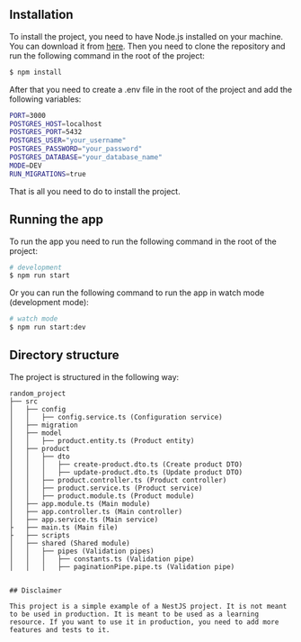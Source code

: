 ## Installation
To install the project, you need to have Node.js installed on your machine. You can download it from [here](https://nodejs.org/en/download/). Then you need to clone the repository and run the following command in the root of the project:

```bash
$ npm install
```

After that you need to create a .env file in the root of the project and add the following variables:

```bash
PORT=3000
POSTGRES_HOST=localhost
POSTGRES_PORT=5432
POSTGRES_USER="your_username"
POSTGRES_PASSWORD="your_password"
POSTGRES_DATABASE="your_database_name"
MODE=DEV
RUN_MIGRATIONS=true
```

That is all you need to do to install the project.

## Running the app
To run the app you need to run the following command in the root of the project:
```bash
# development
$ npm run start
```
Or you can run the following command to run the app in watch mode (development mode):
```bash
# watch mode
$ npm run start:dev
```

## Directory structure
The project is structured in the following way:
```
random_project
├── src
│   ├── config
│   │   ├── config.service.ts (Configuration service)
│   ├── migration
│   ├── model
│   │   ├── product.entity.ts (Product entity)
│   ├── product
│   │   ├── dto
│   │   │   ├── create-product.dto.ts (Create product DTO)
│   │   │   ├── update-product.dto.ts (Update product DTO)
│   │   ├── product.controller.ts (Product controller)
│   │   ├── product.service.ts (Product service)
│   │   ├── product.module.ts (Product module)
│   ├── app.module.ts (Main module)
│   ├── app.controller.ts (Main controller)
│   ├── app.service.ts (Main service)
├   ├── main.ts (Main file)
├   ├── scripts
│   ├── shared (Shared module)
│   │   ├── pipes (Validation pipes)
│   │   │   ├── constants.ts (Validation pipe)
│   │   │   ├── paginationPipe.pipe.ts (Validation pipe)


## Disclaimer

This project is a simple example of a NestJS project. It is not meant to be used in production. It is meant to be used as a learning resource. If you want to use it in production, you need to add more features and tests to it.